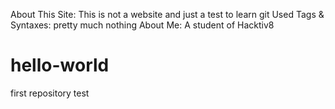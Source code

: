 About This Site: This is not a website and just a test to learn git
Used Tags & Syntaxes: pretty much nothing
About Me: A student of Hacktiv8
# hello-world
first repository test
